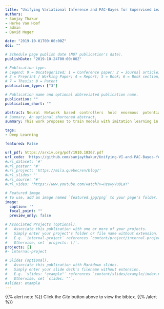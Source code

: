 ```yaml
---
title: "Unifying Variational Inference and PAC-Bayes for Supervised Learning that Scales"
authors:
- Sanjay Thakur
- Herke Van Hoof
- admin
- David Meger

date: "2019-10-01T00:00:00Z"
doi: ""

# Schedule page publish date (NOT publication's date).
publishDate: "2019-10-24T00:00:00Z"

# Publication type.
# Legend: 0 = Uncategorized; 1 = Conference paper; 2 = Journal article;
# 3 = Preprint / Working Paper; 4 = Report; 5 = Book; 6 = Book section;
# 7 = Thesis; 8 = Patent
publication_types: ["3"]

# Publication name and optional abbreviated publication name.
publication: ""
publication_short: ""

abstract: Neural  Network  based  controllers  hold  enormous  potential  to  learn complex, high-dimensional functions. However, they are prone to overfitting and unwarranted extrapolations. PAC Bayes is a generalized framework which is more resistant to overfitting and that yields performance bounds that hold with arbitrarily high probability even on the unjustified extrapolations.  However, optimizing to learn such a function and a bound is intractable for complex tasks. In this work, we propose a method to simultaneously learn such a function and estimate performance bounds that scale organically to high-dimensions, non-linear environments without making any explicit assumptions about the environment. We build our approach on a parallel that we draw between the formulations called ELBO and PACBayes when the risk metric is negative log likelihood. Through our experiments on multiple high dimensional MuJoCo locomotion tasks, we validate the correctness of our theory, show its ability to generalize better, and investigate the factors that are important for its learning.
# Summary. An optional shortened abstract.
summary: This work proposes to train models with imitation learning in such that they come with a PAC-bayes bound as a performance guarantee for the model. It connects the expressions for the PAC bayes bound and the ELBO of a stochastic predictive policy learnt through likelihood maximisation. The model is then trained by minimising the pac-bayes bound as the objective that also doubles as an error bound.

tags:
- Deep Learning

featured: False

url_pdf: https://arxiv.org/pdf/1910.10367.pdf
url_code: 'https://github.com/sanjaythakur/Unifying-VI-and-PAC-Bayes-for-Learning-that-Scales'
#url_dataset: '#'
#url_poster: '#'
#url_project: 'https://mila.quebec/en/blog/'
#url_slides: ''
#url_source: '#'
#url_video: 'https://www.youtube.com/watch?v=HzewyVu8LaY'

# Featured image
# To use, add an image named `featured.jpg/png` to your page's folder. 
image:
  caption: ''
  focal_point: ""
  preview_only: false

# Associated Projects (optional).
#   Associate this publication with one or more of your projects.
#   Simply enter your project's folder or file name without extension.
#   E.g. `internal-project` references `content/project/internal-project/index.md`.
#   Otherwise, set `projects: []`.
projects: []
#- internal-project

# Slides (optional).
#   Associate this publication with Markdown slides.
#   Simply enter your slide deck's filename without extension.
#   E.g. `slides: "example"` references `content/slides/example/index.md`.
#   Otherwise, set `slides: ""`.
#slides: example
---
```


{{% alert note %}}
Click the *Cite* button above to view the bibtex.
{{% /alert %}}

